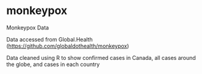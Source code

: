 # monkeypox
Monkeypox Data

Data accessed from Global.Health (https://github.com/globaldothealth/monkeypox)

Data cleaned using R to show confirmed cases in Canada, all cases around the globe, and cases in each country
